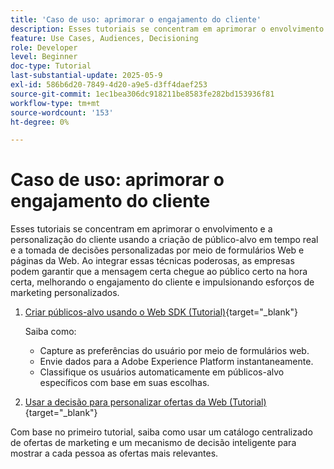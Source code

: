 ```yaml
---
title: 'Caso de uso: aprimorar o engajamento do cliente'
description: Esses tutoriais se concentram em aprimorar o envolvimento e a personalização do cliente usando a criação de público-alvo em tempo real e a tomada de decisões personalizadas por meio de formulários Web e páginas da Web.
feature: Use Cases, Audiences, Decisioning
role: Developer
level: Beginner
doc-type: Tutorial
last-substantial-update: 2025-05-9
exl-id: 586b6d20-7849-4d20-a9e5-d3ff4daef253
source-git-commit: 1ec1bea306dc918211be8583fe282bd153936f81
workflow-type: tm+mt
source-wordcount: '153'
ht-degree: 0%

---
```


# Caso de uso: aprimorar o engajamento do cliente

Esses tutoriais se concentram em aprimorar o envolvimento e a personalização do cliente usando a criação de público-alvo em tempo real e a tomada de decisões personalizadas por meio de formulários Web e páginas da Web. Ao integrar essas técnicas poderosas, as empresas podem garantir que a mensagem certa chegue ao público certo na hora certa, melhorando o engajamento do cliente e impulsionando esforços de marketing personalizados.

1. [Criar públicos-alvo usando o Web SDK (Tutorial)](https://experienceleague.adobe.com/en/docs/journey-optimizer-learn/create-audiences-using-web-sdk/introduction){target="_blank"}

   Saiba como:

   * Capture as preferências do usuário por meio de formulários web.
   * Envie dados para a Adobe Experience Platform instantaneamente.
   * Classifique os usuários automaticamente em públicos-alvo específicos com base em suas escolhas.


2. [Usar a decisão para personalizar ofertas da Web (Tutorial)](https://experienceleague.adobe.com/en/docs/journey-optimizer-learn/use-decisioning-to-personalize-web-offers/introduction){target="_blank"}

Com base no primeiro tutorial, saiba como usar um catálogo centralizado de ofertas de marketing e um mecanismo de decisão inteligente para mostrar a cada pessoa as ofertas mais relevantes.

